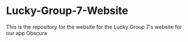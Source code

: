 # Lucky-Group-7-Website
This is the repository for the website for the Lucky Group 7's website for our app Obscura
